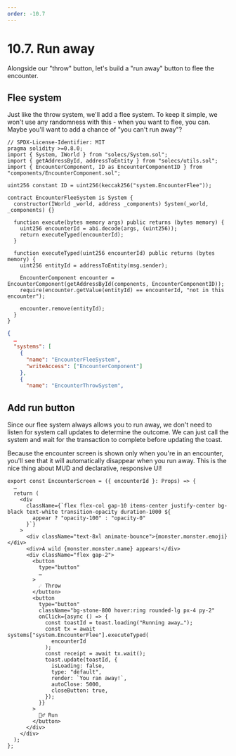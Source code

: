```yaml
---
order: -10.7
---
```


# 10.7. Run away

Alongside our "throw" button, let's build a "run away" button to flee the encounter.

## Flee system

Just like the throw system, we'll add a flee system. To keep it simple, we won't use any randomness with this - when you want to flee, you can. Maybe you'll want to add a chance of "you can't run away"?

```sol packages/contracts/src/systems/EncounterFleeSystem.sol
// SPDX-License-Identifier: MIT
pragma solidity >=0.8.0;
import { System, IWorld } from "solecs/System.sol";
import { getAddressById, addressToEntity } from "solecs/utils.sol";
import { EncounterComponent, ID as EncounterComponentID } from "components/EncounterComponent.sol";

uint256 constant ID = uint256(keccak256("system.EncounterFlee"));

contract EncounterFleeSystem is System {
  constructor(IWorld _world, address _components) System(_world, _components) {}

  function execute(bytes memory args) public returns (bytes memory) {
    uint256 encounterId = abi.decode(args, (uint256));
    return executeTyped(encounterId);
  }

  function executeTyped(uint256 encounterId) public returns (bytes memory) {
    uint256 entityId = addressToEntity(msg.sender);

    EncounterComponent encounter = EncounterComponent(getAddressById(components, EncounterComponentID));
    require(encounter.getValue(entityId) == encounterId, "not in this encounter");

    encounter.remove(entityId);
  }
}

```

```json !#4-7 packages/contracts/deploy.json
{
  …
  "systems": [
    {
      "name": "EncounterFleeSystem",
      "writeAccess": ["EncounterComponent"]
    },
    {
      "name": "EncounterThrowSystem",
```

## Add run button

Since our flee system always allows you to run away, we don't need to listen for system call updates to determine the outcome. We can just call the system and wait for the transaction to complete before updating the toast.

Because the encounter screen is shown only when you're in an encounter, you'll see that it will automatically disappear when you run away. This is the nice thing about MUD and declarative, responsive UI!

```tsx !#18-37 packages/client/src/EncounterScreen.tsx
export const EncounterScreen = ({ encounterId }: Props) => {
  …
  return (
    <div
      className={`flex flex-col gap-10 items-center justify-center bg-black text-white transition-opacity duration-1000 ${
        appear ? "opacity-100" : "opacity-0"
      }`}
    >
      <div className="text-8xl animate-bounce">{monster.monster.emoji}</div>
      <div>A wild {monster.monster.name} appears!</div>
      <div className="flex gap-2">
        <button
          type="button"
          …
        >
          ☄️ Throw
        </button>
        <button
          type="button"
          className="bg-stone-800 hover:ring rounded-lg px-4 py-2"
          onClick={async () => {
            const toastId = toast.loading("Running away…");
            const tx = await systems["system.EncounterFlee"].executeTyped(
              encounterId
            );
            const receipt = await tx.wait();
            toast.update(toastId, {
              isLoading: false,
              type: "default",
              render: `You ran away!`,
              autoClose: 5000,
              closeButton: true,
            });
          }}
        >
          🏃‍♂️ Run
        </button>
      </div>
    </div>
  );
};
```
